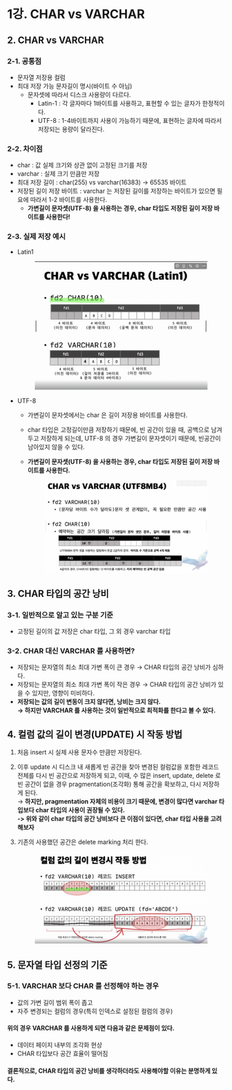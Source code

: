 # 1강. CHAR vs VARCHAR

## 2. CHAR vs VARCHAR

### 2-1. 공통점

* 문자열 저장용 컬럼
* 최대 저장 가능 문자길이 명시(바이트 수 아님)
  * 문자셋에 따라서 디스크 사용량이 다르다.
    * Latin-1 : 각 글자마다 1바이트를 사용하고, 표현할 수 있는 글자가 한정적이다.
    * UTF-8 : 1-4바이트까지 사용이 가능하기 때문에, 표현하는 글자에 따라서 저장되는 용량이 달라진다.

### 2-2. 차이점

* char : 값 실제 크기와 상관 없이 고정된 크기를 저장
* varchar : 실제 크기 만큼만 저장
* 최대 저장 길이 : char(255) vs varchar(16383) → 65535 바이트
* 저장된 길이 저장 바이트 : varchar 는 저장된 길이를 저장하는 바이트가 있으면 필요에 따라서 1-2 바이트를 사용한다.
  * **가변길이 문자셋(UTF-8) 을 사용하는 경우, char 타입도 저장된 길이 저장 바이트를 사용한다!**

### 2-3. 실제 저장 예시

*   Latin1

    <figure><img src="../../../../.gitbook/assets/image (1) (1) (1) (1) (1) (1) (1) (1) (1) (1) (1) (1) (1) (1) (1) (1) (1).png" alt=""><figcaption></figcaption></figure>
* UTF-8
  * 가변길이 문자셋에서는 char 은 길이 저장용 바이트를 사용한다.
  * char 타입은 고정길이만큼 저장하기 때문에, 빈 공간이 있을 때, 공백으로 남겨두고 저장하게 되는데, UTF-8 의 경우 가변길이 문자셋이기 때문에, 빈공간이 남아있지 않을 수 있다.
  *   **가변길이 문자셋(UTF-8) 을 사용하는 경우, char 타입도 저장된 길이 저장 바이트를 사용한다.**

      <figure><img src="../../../../.gitbook/assets/image (1) (1) (1) (1) (1) (1) (1) (1) (1) (1) (1) (1) (1) (1) (1) (1) (1) (1).png" alt=""><figcaption></figcaption></figure>

## 3. CHAR 타입의 공간 낭비

### 3-1. 일반적으로 알고 있는 구분 기준

* 고정된 길이의 값 저장은 char 타입, 그 외 경우 varchar 타입

### 3-2. CHAR 대신 VARCHAR 를 사용하면?

* 저장되는 문자열의 최소 최대 가변 폭이 큰 경우 → CHAR 타입의 공간 낭비가 심하다.
* 저장되는 문자열의 최소 최대 가변 폭이 작은 경우 → CHAR 타입의 공간 낭비가 있을 수 있지만, 영향이 미비하다.
* **저장되는 값의 길이 변동이 크지 않다면, 낭비는 크지 않다.** \
  **→ 하지만 VARCHAR 를 사용하는 것이 일반적으로 최적화를 한다고 볼 수 있다.**

## 4. 컬럼 값의 길이 변경(UPDATE) 시 작동 방법

1. 처음 insert 시 실제 사용 문자수 만큼만 저장된다.
2. 이후 update 시 디스크 내 새롭게 빈 공간을 찾아 변경된 컬럼값을 포함한 레코드 전체를 다시 빈 공간으로 저장하게 되고, 이때, 수 많은 insert, update, delete 로 빈 공간이 없을 경우 pragmentation(조각화) 통해 공간을 확보하고, 다시 저장하게 된다. \
   → **하지만, pragmentation 자체의 비용이 크기 때문에, 변경이 많다면 varchar 타입보다 char 타입의 사용이 권장될 수 있다.**\
   **-> 위와 같이 char 타입의 공간 낭비보다 큰 이점이 있다면, char 타입 사용을 고려해보자**&#x20;
3.  기존의 사용했던 공간은 delete marking 처리 한다.

    <figure><img src="../../../../.gitbook/assets/image (2) (1) (1) (1) (1) (1) (1) (1) (1) (1) (1) (1) (1) (1) (1).png" alt=""><figcaption></figcaption></figure>

## 5. 문자열 타입 선정의 기준

### 5-1. VARCHAR 보다 CHAR 를 선정해야 하는 경우

* 값의 가변 길이 범위 폭이 좁고
* 자주 변경되는 컬럼의 경우(특히 인덱스로 설정된 컬럼의 경우)

#### 위의 경우 VARCHAR 를 사용하게 되면 다음과 같은 문제점이 있다.

* 데이터 페이지 내부의 조각화 현상
* CHAR 타입보다 공간 효율이 떨어짐

#### 결론적으로, CHAR 타입의 공간 낭비를 생각하더라도 사용해야할 이유는 분명하게 있다.
